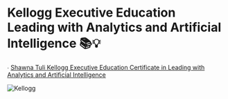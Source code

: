# Kellogg Executive Education Leading with Analytics and Artificial Intelligence 📚💡

∙ [Shawna Tuli Kellogg Executive Education Certificate in Leading with Analytics and Artificial Intelligence](https://execedcertificate.kellogg.northwestern.edu/308a9e71-d504-4194-9c74-22667c48e450#gs.utv39r)

![Kellogg](https://user-images.githubusercontent.com/19508013/165647964-89b9c206-a290-4e90-8050-8db919c92bc7.png)

